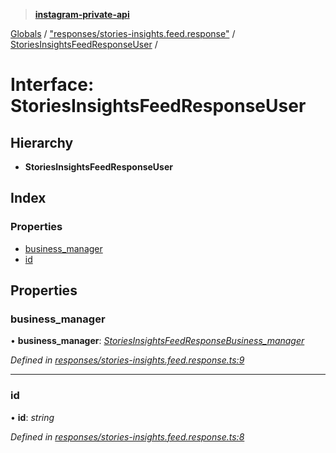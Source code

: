 > **[instagram-private-api](../README.md)**

[Globals](../README.md) / ["responses/stories-insights.feed.response"](../modules/_responses_stories_insights_feed_response_.md) / [StoriesInsightsFeedResponseUser](_responses_stories_insights_feed_response_.storiesinsightsfeedresponseuser.md) /

# Interface: StoriesInsightsFeedResponseUser

## Hierarchy

* **StoriesInsightsFeedResponseUser**

## Index

### Properties

* [business_manager](_responses_stories_insights_feed_response_.storiesinsightsfeedresponseuser.md#business_manager)
* [id](_responses_stories_insights_feed_response_.storiesinsightsfeedresponseuser.md#id)

## Properties

###  business_manager

• **business_manager**: *[StoriesInsightsFeedResponseBusiness_manager](_responses_stories_insights_feed_response_.storiesinsightsfeedresponsebusiness_manager.md)*

*Defined in [responses/stories-insights.feed.response.ts:9](https://github.com/dilame/instagram-private-api/blob/e9c516c/src/responses/stories-insights.feed.response.ts#L9)*

___

###  id

• **id**: *string*

*Defined in [responses/stories-insights.feed.response.ts:8](https://github.com/dilame/instagram-private-api/blob/e9c516c/src/responses/stories-insights.feed.response.ts#L8)*